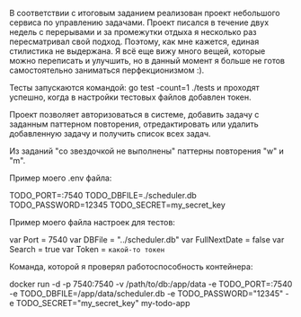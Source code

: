 В соответствии с итоговым заданием реализован проект небольшого сервиса по управлению задачами.
Проект писался в течение двух недель с перерывами и за промежутки отдыха я несколько раз пересматривал свой подход.
Поэтому, как мне кажется, единая стилистика не выдержана.
Я всё еще вижу много вещей, которые можно переписать и улучшить, но в данный момент я больше не готов самостоятельно
заниматься перфекционизмом :).

Тесты запускаются командой: 
go test -count=1 ./tests
и проходят успешно, когда в настройки тестовых файлов добавлен токен.

Проект позволяет авторизоваться в системе, добавить задачу с заданным паттерном повторения,
отредактировать или удалить добавленную задачу и получить список всех задач.

Из заданий "со звездочкой не выполнены" паттерны повторения "w" и "m".

Пример моего .env файла:

TODO_PORT=:7540
TODO_DBFILE=./scheduler.db
TODO_PASSWORD=12345
TODO_SECRET=my_secret_key

Пример моего файла настроек для тестов:

var Port = 7540
var DBFile = "../scheduler.db"
var FullNextDate = false
var Search = true
var Token = `какой-то токен`

Команда, которой я проверял работоспособность контейнера:

docker run -d -p 7540:7540 -v /path/to/db:/app/data -e TODO_PORT=:7540 -e TODO_DBFILE=/app/data/scheduler.db
-e TODO_PASSWORD="12345" -e TODO_SECRET="my_secret_key" my-todo-app